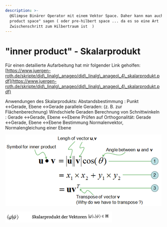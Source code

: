 ```yaml
---
description: >-
  @Glimpse Binärer Operator mit einem Vektor Space. Daher kann man auch "inner
  product space" sagen ( oder pre-hilbert space ... da es so eine Art
  Zwischenschritt zum Hilbertraum ist  )
---
```


# "inner product" - Skalarprodukt

Für einen detailierte Aufarbeitung hat mir folgender Link geholfen: [https://www.juergen-roth.de/skripte/did\_linalg\_anageo/did\_linalg\_anageo\_4\_skalarprodukt.pdf](https://www.juergen-roth.de/skripte/did\_linalg\_anageo/did\_linalg\_anageo\_4\_skalarprodukt.pdf)

Anwendungen des Skalarprodukts: Abstandsbestimmung : Punkt ↔Gerade, Ebene ↔Gerade parallele Geraden: (z. B. zur Flächenberechnung) Windschiefe Geraden Berechnung von Schnittwinkeln : Gerade ↔Gerade, Ebene ↔Ebene Prüfen auf Orthogonalität: Gerade ↔Gerade, Ebene ↔Ebene Bestimmung Normalenvektor, Normalengleichung einer Ebene

![](<../../.gitbook/assets/grafik (23).png>)

![](<../../.gitbook/assets/grafik (12).png>)
